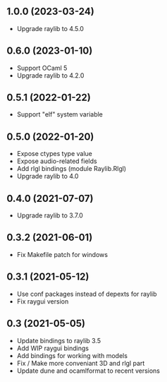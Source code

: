 1.0.0 (2023-03-24) 
------------------

* Upgrade raylib to 4.5.0

0.6.0 (2023-01-10)
------------------

* Support OCaml 5
* Upgrade raylib to 4.2.0

0.5.1 (2022-01-22)
------------------

* Support "elf" system variable

0.5.0 (2022-01-20)
------------------

* Expose ctypes type value
* Expose audio-related fields
* Add rlgl bindings (module Raylib.Rlgl)
* Upgrade raylib to 4.0

0.4.0 (2021-07-07)
------------------

* Upgrade raylib to 3.7.0

0.3.2 (2021-06-01)
------------------

* Fix Makefile patch for windows

0.3.1 (2021-05-12)
------------------

* Use conf packages instead of depexts for raylib
* Fix raygui version

0.3 (2021-05-05)
----------------

* Update bindings to raylib 3.5
* Add WIP raygui bindings
* Add bindings for working with models
* Fix / Make more conveniant 3D and rlgl part
* Update dune and ocamlformat to recent versions

